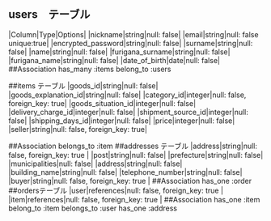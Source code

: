 ## users　テーブル

|Column|Type|Options|
|nickname|string|null: false|
|email|string|null: false unique:true|
|encrypted_password|string|null: false|
|surname|string|null: false|
|name|string|null: false|
|furigana_surname|string|null: false|
|furigana_name|string|null: false|
|date_of_birth|date|null: false|
##Association
has_many :items
belong_to :users

##items テーブル
|goods_id|string|null: false|
|goods_explanation_id|string|null: false|
|category_id|integer|null: false, foreign_key: true|
|goods_situation_id|integer|null: false|
|delivery_charge_id|integer|null: false|
|shipment_source_id|integer|null: false|
|shipping_days_id|integer|null: false|
|price|integer|null: false|
|seller|string|null: false, foreign_key: true|

##Association
belongs_to :item
##addresses テーブル
|address|string|null: false, foreign_key: true |
|post|string|null: false|
|prefecture|string|null: false|
|municipalities|null: false|
|address|string|null: false|
|building_name|string|null: false|
|telephone_number|string|null: false|
|buyer|string|null: false, foreign_key: true |
##Association
has_one :order
##ordersテーブル
|user|references|null: false, foreign_key: true |
|item|references|null: false, foreign_key: true |
##Association
has_one :item
belong_to :item
belongs_to :user
has_one :address
